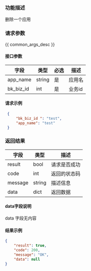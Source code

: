 ### 功能描述

删除一个应用

### 请求参数

{{ common_args_desc }}

#### 接口参数

| 字段      | 类型   | 必选 | 描述   |
| --------- | ------ | ---- | ------ |
| app_name  | string | 是   | 应用名 |
| bk_biz_id | int    | 是   | 业务id |

#### 请求示例

 ```json
  {
      "bk_biz_id ": "test",
      "app_name": "test"
  }
 ```

### 返回结果

| 字段    | 类型   | 描述         |
| ------- | ------ | ------------ |
| result  | bool   | 请求是否成功 |
| code    | int    | 返回的状态码 |
| message | string | 描述信息     |
| data    | dict   | 返回数据     |

#### data字段说明

data 字段无内容

#### 结果示例

```json
{
    "result": true,
    "code": 200,
    "message": "OK",
    "data": null
}
```